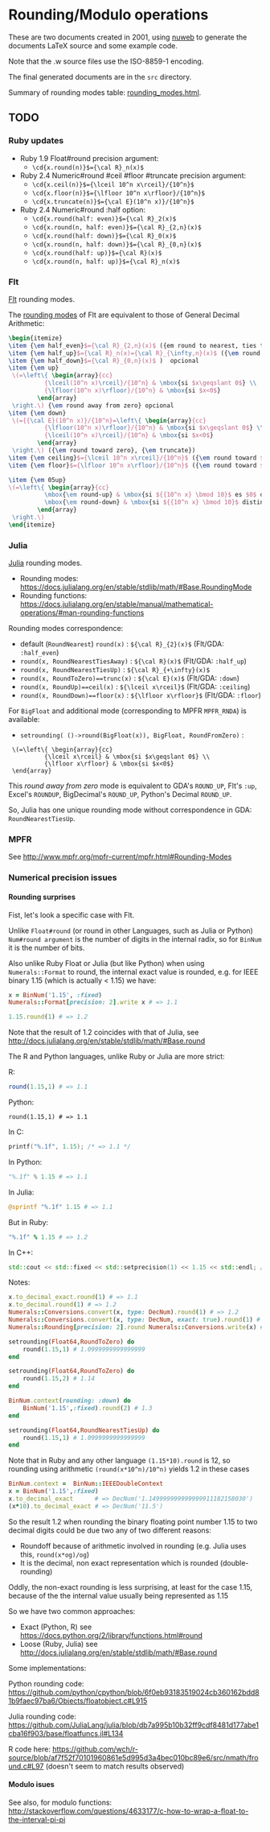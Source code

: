 # Rounding/Modulo operations

These are two documents created in 2001, using [nuweb](https://github.com/jgoizueta/nuweb) to generate the documents LaTeX source and some example code.

Note that the .w source files use the ISO-8859-1 encoding.

The final generated documents are in the `src` directory.

Summary of rounding modes table: [rounding_modes.html](http://htmlpreview.github.io/?https://github.com/jgoizueta/rounding-functions/blob/master/rounding_modes.html).

## TODO

### Ruby updates

* Ruby 1.9 Float#round precision argument:
  + `\cd{x.round(n)}$={\cal R}_n(x)$`
* Ruby 2.4 Numeric#round #ceil #floor #truncate precision argument:
  + `\cd{x.ceil(n)}$={\lceil 10^n x\rceil}/{10^n}$`
  + `\cd{x.floor(n)}$={\lfloor 10^n x\rfloor}/{10^n}$`
  + `\cd{x.truncate(n)}$={\cal E}(10^n x)}/{10^n}$`
* Ruby 2.4 Numeric#round :half option:
  + `\cd{x.round(half: even)}$={\cal R}_2(x)$`
  + `\cd{x.round(n, half: even)}$={\cal R}_{2,n}(x)$`
  + `\cd{x.round(half: down)}$={\cal R}_0(x)$`
  + `\cd{x.round(n, half: down)}$={\cal R}_{0,n}(x)$`
  + `\cd{x.round(half: up)}$={\cal R}(x)$`
  + `\cd{x.round(n, half: up)}$={\cal R}_n(x)$`

### Flt

[Flt](https://github.com/jgoizueta/flt) rounding modes.

The [rounding modes](https://github.com/jgoizueta/flt/blob/v1.5.1/lib/flt/num.rb#L150-L157) of Flt are equivalent to those of General Decimal Arithmetic:

```latex
\begin{itemize}
\item {\em half_even}$={\cal R}_{2,n}(x)$ ({em round to nearest, ties to even})
\item {\em half_up}$={\cal R}_n(x)={\cal R}_{\infty,n}(x)$ ({\em round to nearest, ties away from zero})
\item {\em half_down}$={\cal R}_{0,n}(x)$ )  opcional 
\item {\em up}
 \(=\left\{ \begin{array}{cc}
          {\lceil(10^n x)\rceil}/{10^n} & \mbox{si $x\geqslant 0$} \\
          {\lfloor(10^n x)\rfloor}/{10^n} & \mbox{si $x<0$} 
        \end{array}
 \right.\) {\em round away from zero} opcional
\item {\em down}
 \(={{\cal E}(10^n x)}/{10^n}=\left\{ \begin{array}{cc}
          {\lfloor(10^n x)\rfloor}/{10^n} & \mbox{si $x\geqslant 0$} \\
          {\lceil(10^n x)\rceil}/{10^n} & \mbox{si $x<0$} 
        \end{array}
 \right.\) ({\em round toward zero}, {\em truncate})
\item {\em ceiling}$={\lceil 10^n x\rceil}/{10^n}$ ({\em round toward $+\infty$})
\item {\em floor}$={\lfloor 10^n x\rfloor}/{10^n}$ ({\em round toward $-\infty$})

\item {\em 05up}
\(=\left\{ \begin{array}{cc}
          \mbox{\em round-up} & \mbox{si ${{10^n x} \bmod 10}$ es $0$ ó $5$ } \\
          \mbox{\em round-down} & \mbox{si ${{10^n x} \bmod 10}$ distinto de $0$ y $5$}
        \end{array}
 \right.\) 
\end{itemize}
```

### Julia

[Julia](https://julialang.org/) rounding modes.

* Rounding modes: https://docs.julialang.org/en/stable/stdlib/math/#Base.RoundingMode
* Rounding functions: https://docs.julialang.org/en/stable/manual/mathematical-operations/#man-rounding-functions

Rounding modes correspondence: 

* default (`RoundNearest`) `round(x)` : `${\cal R}_{2}(x)$` (Flt/GDA: `:half_even`)
* `round(x, RoundNearestTiesAway)` : `${\cal R}(x)$` (Flt/GDA: `:half_up`)
* `round(x, RoundNearestTiesUp)` : `${\cal R}_{+\infty}(x)$`
* `round(x, RoundToZero)==trunc(x)` : `${\cal E}(x)$` (Flt/GDA: `:down`)
* `round(x, RoundUp)==ceil(x)` : `${\lceil x\rceil}$` (Flt/GDA: `:ceiling`)
* `round(x, RoundDown)==floor(x)` : `${\lfloor x\rfloor}$` (Flt/GDA: `:floor`)

For `BigFloat` and additional mode (corresponding to MPFR `MPFR_RNDA`) is available:

* `setrounding( ()->round(BigFloat(x)), BigFloat, RoundFromZero)` :

```
 \(=\left\{ \begin{array}{cc}
          {\lceil x\rceil} & \mbox{si $x\geqslant 0$} \\
          {\lfloor x\rfloor} & \mbox{si $x<0$} 
 \end{array}
```

This *round away from zero* mode is equivalent to GDA's `ROUND_UP`, Flt's `:up`, Excel's `ROUNDUP`, BigDecimal's `ROUND_UP`, Python's Decimal `ROUND_UP`.

So, Julia has one unique rounding mode without correspondence in GDA: `RoundNearestTiesUp`.

### MPFR

See http://www.mpfr.org/mpfr-current/mpfr.html#Rounding-Modes

### Numerical precision issues

#### Rounding surprises

Fist, let's look a specific case with Flt.

Unlike `Float#round` (or round in other Languages, such as Julia or Python) `Num#round argument` is the number of digits in the internal radix, so for `BinNum` it is the number of bits.

Also unlike Ruby Float or Julia (but like Python) when using `Numerals::Format` to round, the internal exact value is rounded, e.g. for IEEE binary 1.15 (which is actually < 1.15) we have:

```ruby
x = BinNum('1.15', :fixed)
Numerals::Format[precision: 2].write x # => 1.1

1.15.round(1) # => 1.2
```

Note that the result of 1.2 coincides with that of Julia, see http://docs.julialang.org/en/stable/stdlib/math/#Base.round

The R and Python languages, unlike Ruby or Julia are more strict:

R:

```r
round(1.15,1) # => 1.1
```


Python:

```
round(1.15,1) # => 1.1
```

In C:

```c
printf("%.1f", 1.15); /* => 1.1 */
```

In Python:

```python
"%.1f" % 1.15 # => 1.1
```

In Julia:

```julia
@sprintf "%.1f" 1.15 # => 1.1
```

But in Ruby:

```ruby
"%.1f" % 1.15 # => 1.2
```

In C++:

```cpp
std::cout << std::fixed << std::setprecision(1) << 1.15 << std::endl; // => 1.1
```

Notes:

```ruby
x.to_decimal_exact.round(1) # => 1.1
x.to_decimal.round(1) # => 1.2
Numerals::Conversions.convert(x, type: DecNum).round(1) # => 1.2
Numerals::Conversions.convert(x, type: DecNum, exact: true).round(1) # 1.1
Numerals::Rounding[precision: 2].round Numerals::Conversions.write(x) # 1.2 numeral
```

```ruby
setrounding(Float64,RoundToZero) do
    round(1.15,1) # 1.0999999999999999
end

setrounding(Float64,RoundToZero) do
    round(1.15,2) # 1.14
end

BinNum.context(rounding: :down) do
    BinNum('1.15',:fixed).round(2) # 1.3
end

setrounding(Float64,RoundNearestTiesUp) do
    round(1.15,1) # 1.0999999999999999
end
```

Note that in Ruby and any other language ``(1.15*10).round`` is 12, so rounding using arithmetic `(round(x*10^n)/10^n)` yields 1.2 in these cases

```ruby
BinNum.context =  BinNum::IEEEDoubleContext
x = BinNum('1.15',:fixed)
x.to_decimal_exact      # => DecNum('1.149999999999999911182158030')
(x*10).to_decimal_exact # => DecNum('11.5')
```

So the result 1.2 when rounding the binary floating point number 1.15 to two decimal digits could be due two any of two different reasons:

* Roundoff because of arithmetic involved in rounding (e.g. Julia uses this, ``round(x*og)/og``)
* It is the decimal, non exact representation which is rounded (double-rounding)

Oddly, the non-exact rounding is less surprising, at least for the case 1.15, because of the the internal value usually being represented as 1.15

So we have two common approaches:

* Exact (Python, R) see https://docs.python.org/2/library/functions.html#round
* Loose (Ruby, Julia) see http://docs.julialang.org/en/stable/stdlib/math/#Base.round

Some implementations:

Python rounding code: https://github.com/python/cpython/blob/6f0eb93183519024cb360162bdd81b9faec97ba6/Objects/floatobject.c#L915

Julia rounding code: https://github.com/JuliaLang/julia/blob/db7a995b10b32ff9cdf8481d177abe1cba16f903/base/floatfuncs.jl#L134

R code here: https://github.com/wch/r-source/blob/af7f52f70101960861e5d995d3a4bec010bc89e6/src/nmath/fround.c#L97
(doesn't seem to match results observed)

#### Modulo isues

See also, for modulo functions: http://stackoverflow.com/questions/4633177/c-how-to-wrap-a-float-to-the-interval-pi-pi


